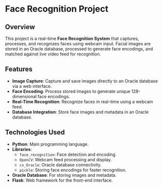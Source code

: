 # **Face Recognition Project**


## **Overview**
This project is a real-time **Face Recognition System** that captures, processes, and recognizes faces using webcam input. Facial images are stored in an Oracle database, processed to generate face encodings, and matched against live video feed for recognition.


## **Features**
- **Image Capture**: Capture and save images directly to an Oracle database via a web interface.
- **Face Encoding**: Process stored images to generate unique 128-dimensional face encodings.
- **Real-Time Recognition**: Recognize faces in real-time using a webcam feed.
- **Database Integration**: Store face images and metadata in an Oracle database.


## **Technologies Used**
- **Python**: Main programming language.
- **Libraries**:
  - `face_recognition`: Face detection and encoding.
  - `OpenCV`: Webcam feed processing and display.
  - `cx_Oracle`: Oracle database connectivity.
  - `pickle`: Storing face encodings for faster recognition.
- **Oracle Database**: For storing images and metadata.
- **Flask**: Web framework for the front-end interface.


